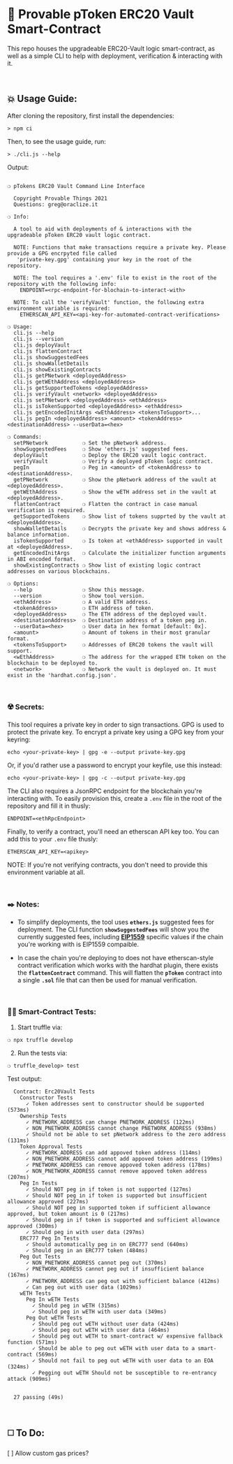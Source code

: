 # :page_with_curl: Provable pToken ERC20 Vault Smart-Contract

This repo houses the upgradeable ERC20-Vault logic smart-contract, as well as a simple CLI to help with deployment, verification & interacting with it.

&nbsp;

## :boom: Usage Guide:

After cloning the repository, first install the dependencies:

```
> npm ci
```

Then, to see the usage guide, run:

```
> ./cli.js --help
```

Output:

```

❍ pTokens ERC20 Vault Command Line Interface

  Copyright Provable Things 2021
  Questions: greg@oraclize.it

❍ Info:

  A tool to aid with deployments of & interactions with the upgradeable pToken ERC20 vault logic contract.

  NOTE: Functions that make transactions require a private key. Please provide a GPG encrpyted file called
   'private-key.gpg' containing your key in the root of the repository.

  NOTE: The tool requires a '.env' file to exist in the root of the repository with the following info:
    ENDPOINT=<rpc-endpoint-for-blochain-to-interact-with>

  NOTE: To call the 'verifyVault' function, the following extra environment variable is required:
    ETHERSCAN_API_KEY=<api-key-for-automated-contract-verifications>

❍ Usage:
  cli.js --help
  cli.js --version
  cli.js deployVault
  cli.js flattenContract
  cli.js showSuggestedFees
  cli.js showWalletDetails
  cli.js showExistingContracts
  cli.js getPNetwork <deployedAddress>
  cli.js getWEthAddress <deployedAddress>
  cli.js getSupportedTokens <deployedAddress>
  cli.js verifyVault <network> <deployedAddress>
  cli.js setPNetwork <deployedAddress> <ethAddress>
  cli.js isTokenSupported <deployedAddress> <ethAddress>
  cli.js getEncodedInitArgs <wEthAddress> <tokensToSupport>...
  cli.js pegIn <deployedAddress> <amount> <tokenAddress> <destinationAddress> --userData=<hex>

❍ Commands:
  setPNetwork           ❍ Set the pNetwork address.
  showSuggestedFees     ❍ Show 'ethers.js' suggested fees.
  deployVault           ❍ Deploy the ERC20 vault logic contract.
  verifyVault           ❍ Verify a deployed pToken logic contract.
  pegIn                 ❍ Peg in <amount> of <tokenAddress> to <destinationAddress>.
  getPNetwork           ❍ Show the pNetwork address of the vault at <deployedAddress>.
  getWEthAddress        ❍ Show the wETH address set in the vault at <deployedAddress>.
  flattenContract       ❍ Flatten the contract in case manual verification is required.
  getSupportedTokens    ❍ Show list of tokens supprted by the vault at <deployedAddress>.
  showWalletDetails     ❍ Decrypts the private key and shows address & balance information.
  isTokenSupported      ❍ Is token at <ethAddress> supported in vault at <deployedAddress>.
  getEncodedInitArgs    ❍ Calculate the initializer function arguments in ABI encoded format.
  showExistingContracts ❍ Show list of existing logic contract addresses on various blockchains.

❍ Options:
  --help                ❍ Show this message.
  --version             ❍ Show tool version.
  <ethAddress>          ❍ A valid ETH address.
  <tokenAddress>        ❍ ETH address of token.
  <deployedAddress>     ❍ The ETH address of the deployed vault.
  <destinationAddress>  ❍ Destination address of a token peg in.
  --userData=<hex>      ❍ User data in hex format [default: 0x].
  <amount>              ❍ Amount of tokens in their most granular format.
  <tokensToSupport>     ❍ Addresses of ERC20 tokens the vault will support.
  <wEthAddress>         ❍ The address for the wrapped ETH token on the blockchain to be deployed to.
  <network>             ❍ Network the vault is deployed on. It must exist in the 'hardhat.config.json'.

```

&nbsp;

### :radioactive: Secrets:

This tool requires a private key in order to sign transactions. GPG is used to protect the private key. To encrypt a private key using a GPG key from your keyring:

```
echo <your-private-key> | gpg -e --output private-key.gpg
```

Or, if you'd rather use a password to encrypt your keyfile, use this instead:

```
echo <your-private-key> | gpg -c --output private-key.gpg
```

The CLI also requires a JsonRPC endpoint for the blockchain you're interacting with. To easily provision this, create a `.env` file in the root of the repository and fill it in thusly:

```
ENDPOINT=<ethRpcEndpoint>
```

Finally, to verify a contract, you'll need an etherscan API key too. You can add this to your `.env` file thusly:

```
ETHERSCAN_API_KEY=<apikey>
```

NOTE: If you're not verifying contracts, you don't need to provide this environment variable at all.

&nbsp;

### :black_nib: Notes:

 - To simplify deployments, the tool uses __`ethers.js`__ suggested fees for deployment. The CLI function __`showSuggestedFees`__ will show you the currently suggested fees, including __[EIP1559](https://github.com/ethereum/EIPs/blob/master/EIPS/eip-1559.md)__ specific values if the chain you're working with is EIP1559 compaible.

 - In case the chain you're deploying to does not have etherscan-style contract verification which works with the hardhat plugin, there exists the __`flattenContract`__ command. This will flatten the __`pToken`__ contract into a single __`.sol`__ file that can then be used for manual verification.

&nbsp;

### :guardsman: Smart-Contract Tests:

1) Start truffle via:

```
❍ npx truffle develop
```

2) Run the tests via:

```
❍ truffle_develop> test
```

Test output:

```
  Contract: Erc20Vault Tests
    Constructor Tests
      ✓ Token addresses sent to constructor should be supported (573ms)
    Ownership Tests
      ✓ PNETWORK_ADDRESS can change PNETWORK_ADDRESS (122ms)
      ✓ NON_PNETWORK_ADDRESS cannot change PNETWORK_ADDRESS (938ms)
      ✓ Should not be able to set pNetwork address to the zero address (131ms)
    Token Approval Tests
      ✓ PNETWORK_ADDRESS can add appoved token address (114ms)
      ✓ NON_PNETWORK_ADDRESS cannot add appoved token address (199ms)
      ✓ PNETWORK_ADDRESS can remove appoved token address (178ms)
      ✓ NON_PNETWORK_ADDRESS cannot remove appoved token address (207ms)
    Peg In Tests
      ✓ Should NOT peg in if token is not supported (127ms)
      ✓ Should NOT peg in if token is supported but insufficient allowance approved (227ms)
      ✓ Should NOT peg in supported token if sufficient allowance approved, but token amount is 0 (217ms)
      ✓ Should peg in if token is supported and sufficient allowance approved (300ms)
      ✓ Should peg in with user data (297ms)
    ERC777 Peg In Tests
      ✓ Should automatically peg in on ERC777 send (640ms)
      ✓ Should peg in an ERC777 token (484ms)
    Peg Out Tests
      ✓ NON_PNETWORK_ADDRESS cannot peg out (370ms)
      ✓ PNETWORK_ADDRESS cannot peg out if insufficient balance (167ms)
      ✓ PNETWORK_ADDRESS can peg out with sufficient balance (412ms)
      ✓ Can peg out with user data (1029ms)
    wETH Tests
      Peg In wETH Tests
        ✓ Should peg in wETH (315ms)
        ✓ Should peg in wETH with user data (349ms)
      Peg Out wETH Tests
        ✓ Should peg out wETH without user data (424ms)
        ✓ Should peg out wETH with user data (464ms)
        ✓ Should peg out wETH to smart-contract w/ expensive fallback function (571ms)
        ✓ Should be able to peg out wETH with user data to a smart-contract (569ms)
        ✓ Should not fail to peg out wETH with user data to an EOA (324ms)
        ✓ Pegging out wETH Should not be susceptible to re-entrancy attack (909ms)


  27 passing (49s)

```

&nbsp;

## :white_medium_square: To Do:

[ ] Allow custom gas prices?
